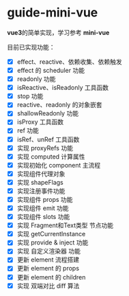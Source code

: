 **guide-mini-vue**
===
**vue3**的简单实现，学习参考 **mini-vue**

目前已实现功能：

+ [x]  effect、reactive、依赖收集、依赖触发
+ [x] effect 的 scheduler 功能
+ [x] readonly 功能
+ [x] isReactive、isReadonly 工具函数
+ [x] stop 功能
+ [x] reactive、readonly 的对象嵌套
+ [x] shallowReadonly 功能
+ [x] isProxy 工具函数
+ [x] ref 功能
+ [x] isRef、unRef 工具函数
+ [x] 实现 proxyRefs 功能
+ [x] 实现 computed 计算属性
+ [x] 实现初始化 component 主流程
+ [x] 实现组件代理对象
+ [x] 实现 shapeFlags
+ [x] 实现注册事件功能
+ [x] 实现组件 props 功能
+ [x] 实现组件 emit 功能
+ [x] 实现组件 slots 功能
+ [x] 实现 Fragment和Text类型 节点功能
+ [x] 实现 getCurrentInstance
+ [x] 实现 provide & inject 功能
+ [x] 实现 自定义渲染器 功能
+ [x] 更新 element 流程搭建
+ [x] 更新 element 的 props 
+ [x] 更新 element 的 children
+ [x] 实现 双端对比 diff 算法 
